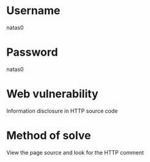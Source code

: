# Username
natas0
# Password
natas0
# Web vulnerability
Information disclosure in HTTP source code
# Method of solve
View the page source and look for the HTTP comment
